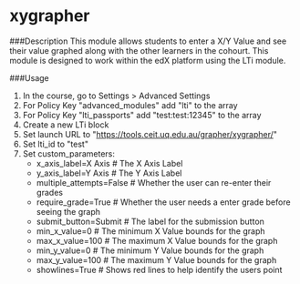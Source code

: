 xygrapher
=========

###Description
This module allows students to enter a X/Y Value and see their value graphed along with the other learners in the cohourt.
This module is designed to work within the edX platform using the LTi module.

###Usage
1. In the course, go to Settings > Advanced Settings
2. For Policy Key "advanced_modules" add "lti" to the array
3. For Policy Key "lti_passports" add "test:test:12345" to the array
1. Create a new LTi block
2. Set launch URL to "https://tools.ceit.uq.edu.au/grapher/xygrapher/"
3. Set lti_id to "test"
4. Set custom_parameters:
	- x_axis_label=X Axis			# The X Axis Label
	- y_axis_label=Y Axis			# The Y Axis Label
	- multiple_attempts=False		# Whether the user can re-enter their grades
	- require_grade=True			# Whether the user needs a enter grade before seeing the graph
	- submit_button=Submit			# The label for the submission button
	- min_x_value=0					# The minimum X Value bounds for the graph
	- max_x_value=100				# The maximum X Value bounds for the graph
	- min_y_value=0					# The minimum Y Value bounds for the graph
	- max_y_value=100				# The maximum Y Value bounds for the graph
	- showlines=True 				# Shows red lines to help identify the users point